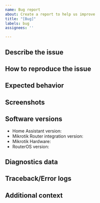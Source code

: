 ```yaml
---
name: Bug report
about: Create a report to help us improve
title: "[Bug]"
labels: bug
assignees: ''

---
```


## Describe the issue
<!--
A clear and concise description of what the issue is.
-->


## How to reproduce the issue
<!--
Steps to reproduce the behavior:
1. Go to '...'
2. Click on '....'
3. See error
-->


## Expected behavior
<!--
A clear and concise description of what you expected to happen.
-->


## Screenshots
<!--
If applicable, add screenshots to help explain your problem.
-->


## Software versions
<!--
All fields in this sections are required.
-->
 - Home Assistant version: <!-- e.g. HA 2022.2.0 -->
 - Mikrotik Router integration version: <!-- e.g. v1.0.0 -->
 - Mikrotik Hardware: <!-- e.g. RB4011iGS+ -->
 - RouterOS version: <!-- e.g. v6.45 -->


## Diagnostics data
<!--
  If you are seing incorrect data through the integration, please upload integration diagnostics data.
-->


## Traceback/Error logs
<!--
  If you come across any trace or error logs, please provide them.
-->


## Additional context
<!--
Add any other context about the problem here.
-->
